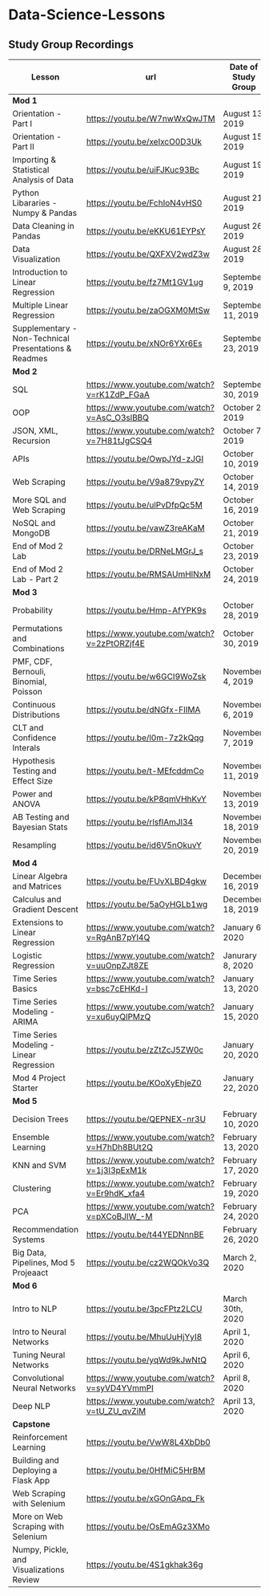 # Data-Science-Lessons
## Study Group Recordings
|Lesson| url | Date of Study Group | Github Repo |
|------|-----| ---- | --- |
| **Mod 1** |
| Orientation - Part I | https://youtu.be/W7nwWxQwJTM | August 13, 2019 | - |
| Orientation - Part II | https://youtu.be/xeIxcO0D3Uk | August 15, 2019| - |
| Importing & Statistical Analysis of Data | https://youtu.be/uiFJKuc93Bc | August 19, 2019 | https://github.com/cyranothebard/ds_career_studygroupnotes/blob/master/M01S03.ipynb |
| Python Libararies - Numpy & Pandas| https://youtu.be/FchIoN4vHS0 | August 21, 2019| - |
| Data Cleaning in Pandas | https://youtu.be/eKKU61EYPsY | August 26, 2019| - |
| Data Visualization | https://youtu.be/QXFXV2wdZ3w | August 28, 2019| - |
| Introduction to Linear Regression | https://youtu.be/fz7Mt1GV1ug | September 9, 2019| - |
| Multiple Linear Regression | https://youtu.be/zaOGXM0MtSw | September 11, 2019| - |
| Supplementary - Non-Technical Presentations & Readmes | https://youtu.be/xNOr6YXr6Es | September 23, 2019 | - |
| **Mod 2** | 
| SQL | https://www.youtube.com/watch?v=rK1ZdP_FGaA | September 30, 2019 | https://github.com/matthewsparr/Data-Science-Lessons/tree/master/SQL |
| OOP | https://www.youtube.com/watch?v=AsC_O3slBBQ | October 2, 2019 | https://github.com/matthewsparr/Data-Science-Lessons/tree/master/OOP |
| JSON, XML, Recursion | https://www.youtube.com/watch?v=7H81tJgCSQ4 | October 7, 2019 | https://github.com/matthewsparr/Data-Science-Lessons/tree/master/JSON-XML-Recur |
| APIs | https://youtu.be/OwpJYd-zJGI | October 10, 2019 | https://github.com/matthewsparr/Data-Science-Lessons/tree/master/APIs |
| Web Scraping | https://youtu.be/V9a879vpyZY | October 14, 2019 | https://github.com/matthewsparr/Data-Science-Lessons/tree/master/Web%20Scraping |
| More SQL and Web Scraping | https://youtu.be/ulPvDfpQc5M | October 16, 2019 | https://github.com/matthewsparr/Data-Science-Lessons/tree/master/Extra%20SQL%2C%20Web%20Scraping |
| NoSQL and MongoDB | https://youtu.be/vawZ3reAKaM | October 21, 2019 | https://github.com/matthewsparr/Data-Science-Lessons/tree/master/MongoDB |
| End of Mod 2 Lab | https://youtu.be/DRNeLMGrJ_s | October 23, 2019 | https://github.com/matthewsparr/Data-Science-Lessons/tree/master/End%20of%20Mod%202 |
| End of Mod 2 Lab - Part 2 | https://youtu.be/RMSAUmHlNxM | October 24, 2019 | https://github.com/matthewsparr/Data-Science-Lessons/tree/master/End%20of%20Mod%202 |
| **Mod 3** |
| Probability  | https://youtu.be/Hmp-AfYPK9s | October 28, 2019 | https://github.com/matthewsparr/Data-Science-Lessons/tree/master/Probability |
| Permutations and Combinations | https://www.youtube.com/watch?v=2zPtORZjf4E | October 30, 2019 | https://github.com/matthewsparr/Data-Science-Lessons/tree/master/Permutations%20and%20Combinations |
| PMF, CDF, Bernouli, Binomial, Poisson | https://youtu.be/w6GCI9WoZsk | November 4, 2019 | https://github.com/matthewsparr/Data-Science-Lessons/tree/master/Distributions |
| Continuous Distributions | https://youtu.be/dNGfx-FIIMA | November 6, 2019 | https://github.com/matthewsparr/Data-Science-Lessons/tree/master/Mod%203/Distributions | 
| CLT and Confidence Interals | https://youtu.be/l0m-7z2kQqg | November 7, 2019 | https://github.com/matthewsparr/Data-Science-Lessons/tree/master/CLT%20and%20Confidence%20Intervals | 
| Hypothesis Testing and Effect Size | https://youtu.be/t-MEfcddmCo | November 11, 2019 | https://github.com/matthewsparr/Data-Science-Lessons/tree/master/Hypothesis%20Testing | 
| Power and  ANOVA | https://youtu.be/kP8qmVHhKvY | November 13, 2019 | https://github.com/matthewsparr/Data-Science-Lessons/tree/master/Mod%203/Power%20and%20ANOVA |
| AB Testing and Bayesian Stats | https://youtu.be/rlsflAmJl34 | November 18, 2019 | https://github.com/matthewsparr/Data-Science-Lessons/tree/master/AB%20Testing%20and%20Bayesian%20Stats | 
| Resampling | https://youtu.be/id6V5nOkuvY | November 20, 2019 | https://github.com/matthewsparr/Data-Science-Lessons/tree/master/Resampling |
| **Mod 4** | 
| Linear Algebra and Matrices | https://youtu.be/FUvXLBD4gkw | December 16, 2019 | https://github.com/matthewsparr/Data-Science-Lessons/tree/master/Mod%204/Linear%20Algebra%20and%20Matrices | 
| Calculus and Gradient Descent | https://youtu.be/5aOyHGLb1wg | December 18, 2019 | https://github.com/matthewsparr/Data-Science-Lessons/tree/master/Mod%204/Calculus%20and%20Gradient%20Descent |
| Extensions to Linear Regression | https://www.youtube.com/watch?v=RgAnB7pYI4Q | January 6, 2020 | https://github.com/matthewsparr/Data-Science-Lessons/tree/master/Mod%204/Extensions%20To%20Linear%20Regression
| Logistic Regression | https://www.youtube.com/watch?v=uuOnpZJt8ZE | Janurary 8, 2020 | https://github.com/matthewsparr/Data-Science-Lessons/tree/master/Mod%204/Logistic%20Regression |
| Time Series Basics | https://www.youtube.com/watch?v=bsc7cEHKd-I | January 13, 2020 | https://github.com/matthewsparr/Data-Science-Lessons/tree/master/Mod%204/Time%20Series |
| Time Series Modeling - ARIMA | https://www.youtube.com/watch?v=xu6uyQlPMzQ | January 15, 2020 | https://github.com/matthewsparr/Data-Science-Lessons/tree/master/Mod%204/ARIMA|
| Time Series Modeling - Linear Regression | https://youtu.be/zZtZcJ5ZW0c | January 20, 2020 | https://github.com/matthewsparr/Data-Science-Lessons/tree/master/Mod%204/Time%20Series%20with%20Linear%20Regression |
| Mod 4 Project Starter | https://youtu.be/KOoXyEhjeZ0 | January 22, 2020 | https://github.com/matthewsparr/Data-Science-Lessons/tree/master/Mod%204 |
| **Mod 5** |
| Decision Trees | https://youtu.be/QEPNEX-nr3U | February 10, 2020 | https://github.com/matthewsparr/Data-Science-Lessons/tree/master/Mod%205/Decision%20Trees |
| Ensemble Learning | https://www.youtube.com/watch?v=H7hDh8BUt2Q | February 13, 2020 | https://github.com/matthewsparr/Data-Science-Lessons/tree/master/Mod%205/Ensemble%20Methods |
| KNN and SVM | https://www.youtube.com/watch?v=1j3I3pExM1k | February 17, 2020 | https://github.com/matthewsparr/Data-Science-Lessons/tree/master/Mod%205/KNN%20and%20SVM |
| Clustering | https://www.youtube.com/watch?v=Er9hdK_xfa4 | February 19, 2020 | https://github.com/matthewsparr/Data-Science-Lessons/tree/master/Mod%205/Clustering |
| PCA | https://www.youtube.com/watch?v=pXCoBJIW_-M | February 24, 2020 | https://github.com/matthewsparr/Data-Science-Lessons/tree/master/Mod%205/PCA |
| Recommendation Systems | https://youtu.be/t44YEDNnnBE | February 26, 2020 | https://github.com/matthewsparr/Data-Science-Lessons/tree/master/Mod%205/Recommendation%20Systems |
| Big Data, Pipelines, Mod 5 Projeaact | https://youtu.be/cz2WQOkVo3Q | March 2, 2020 | https://github.com/matthewsparr/Data-Science-Lessons/tree/master/Mod%205/Big%20Data https://github.com/matthewsparr/Data-Science-Lessons/tree/master/Mod%205/Pipelines |
| **Mod 6** | 
| Intro to NLP | https://youtu.be/3pcFPtz2LCU | March 30th, 2020 | https://github.com/matthewsparr/Data-Science-Lessons/tree/master/Mod%206/Intro%20to%20NLP |
| Intro to Neural Networks | https://youtu.be/MhuUuHjYyI8 | April 1, 2020 | https://github.com/matthewsparr/Data-Science-Lessons/tree/master/Mod%206/Intro%20to%20Neural%20Networks |
| Tuning Neural Networks | https://youtu.be/yqWd9kJwNtQ | April 6, 2020 | https://github.com/matthewsparr/Data-Science-Lessons/tree/master/Mod%206/Tuning%20Neural%20Networks |
| Convolutional Neural Networks | https://www.youtube.com/watch?v=syVD4YVmmPI | April 8, 2020 | https://github.com/matthewsparr/Data-Science-Lessons/tree/master/Mod%206/Convolutional%20Neural%20Networks |
| Deep NLP | https://www.youtube.com/watch?v=tU_ZU_qvZiM | April 13, 2020 | https://github.com/matthewsparr/Data-Science-Lessons/tree/master/Mod%206/Deep%20NLP |
| **Capstone** |
| Reinforcement Learning | https://youtu.be/VwW8L4XbDb0 | | https://github.com/matthewsparr/Data-Science-Lessons/tree/master/Mod%206/Reinforcement%20Learning |
| Building and Deploying a Flask App | https://youtu.be/0HfMiC5HrBM | | https://github.com/matthewsparr/Data-Science-Lessons/tree/master/Mod%206/Deploying%20Machine%20Learning%20Projects |
| Web Scraping with Selenium | https://youtu.be/xGOnGApq_Fk | | https://github.com/matthewsparr/Data-Science-Lessons/tree/master/Mod%206/Selenium |
| More on Web Scraping with Selenium | https://youtu.be/OsEmAGz3XMo | | | 
| Numpy, Pickle, and Visualizations Review | https://youtu.be/4S1gkhak36g | | | 

